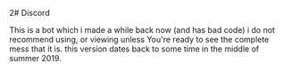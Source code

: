 2# Discord

This is a bot which i made a while back now (and has bad code)
i do not recommend using, or viewing unless You're ready to see the complete mess that it is.
this version dates back to some time in the middle of summer 2019.